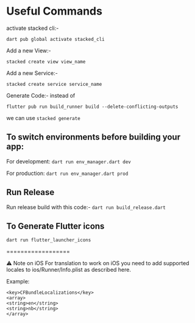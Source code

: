 # Useful Commands

activate stacked cli:-

```
dart pub global activate stacked_cli
```

Add a new View:-

```
stacked create view view_name
```

Add a new Service:-

```
stacked create service service_name
```

Generate Code:-
instead of

`flutter pub run build_runner build --delete-conflicting-outputs`

we can use `stacked generate`

## To switch environments before building your app:

For development: `dart run env_manager.dart dev`

For production: `dart run env_manager.dart prod`

## Run Release

Run release build with this code:-
`dart run build_release.dart`

## To Generate Flutter icons

`dart run flutter_launcher_icons`

==================

⚠️ Note on iOS
For translation to work on iOS you need to add supported locales to ios/Runner/Info.plist as described here.

Example:

```
<key>CFBundleLocalizations</key>
<array>
<string>en</string>
<string>nb</string>
</array>
```
